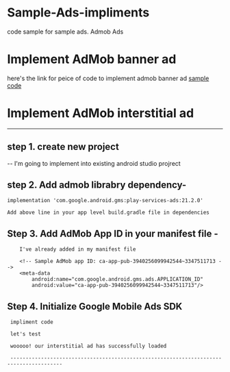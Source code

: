 # Sample-Ads-impliments
code sample for sample ads. Admob Ads



# Implement AdMob banner ad

here's the link for peice of code to implement admob banner ad [sample code](https://github.com/vijaysoren/Sample-Ads-impliments/commit/9b77b159a6c3c6efa1ccb2f7d08033167da6beef?diff=unified)



# Implement AdMob interstitial ad
  ---------------------------------
                
                
## step 1. create new project

-- I'm going to implement into existing android studio projrect

## step 2. Add admob librabry dependency-

    implementation 'com.google.android.gms:play-services-ads:21.2.0'
    
    Add above line in your app level build.gradle file in dependencies
    
    
## Step 3. Add AdMob App ID in your manifest file -
 
        I've already added in my manifest file
        
        <!-- Sample AdMob app ID: ca-app-pub-3940256099942544~3347511713 -->
        <meta-data
            android:name="com.google.android.gms.ads.APPLICATION_ID"
            android:value="ca-app-pub-3940256099942544~3347511713"/>
            
            
## Step 4. Initialize Google Mobile Ads SDK
     
     impliment code
     
     let's test
     
     wooooo! our interstitial ad has successfully loaded
     
     ---------------------------------------------------------------------------------------
     
     
     
   
